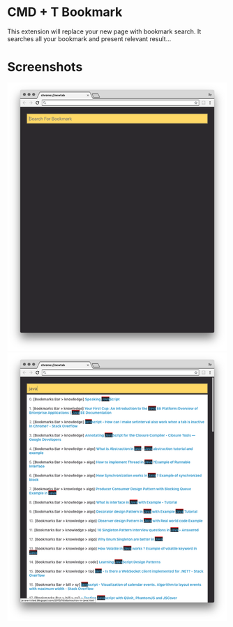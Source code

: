 # CMD + T Bookmark
This extension will replace your new page with bookmark search. It searches all your bookmark and present relevant result...


# Screenshots
![1.png](./screenshot/1.png)
![2.png](./screenshot/2.png)
